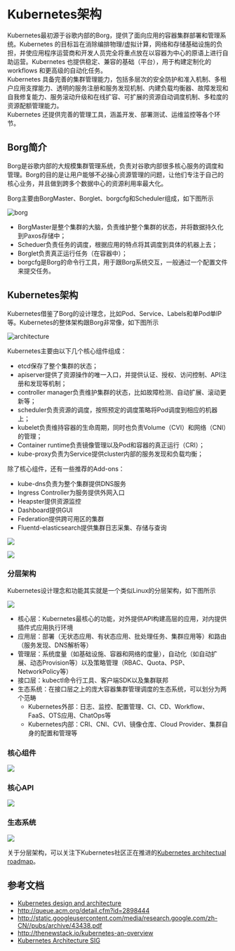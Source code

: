 # Kubernetes架构

Kubernetes最初源于谷歌内部的Borg，提供了面向应用的容器集群部署和管理系统。Kubernetes 的目标旨在消除编排物理/虚拟计算，网络和存储基础设施的负担，并使应用程序运营商和开发人员完全将重点放在以容器为中心的原语上进行自助运营。Kubernetes 也提供稳定、兼容的基础（平台），用于构建定制化的workflows 和更高级的自动化任务。  
Kubernetes 具备完善的集群管理能力，包括多层次的安全防护和准入机制、多租户应用支撑能力、透明的服务注册和服务发现机制、内建负载均衡器、故障发现和自我修复能力、服务滚动升级和在线扩容、可扩展的资源自动调度机制、多粒度的资源配额管理能力。  
Kubernetes 还提供完善的管理工具，涵盖开发、部署测试、运维监控等各个环节。

## Borg简介

Borg是谷歌内部的大规模集群管理系统，负责对谷歌内部很多核心服务的调度和管理。Borg的目的是让用户能够不必操心资源管理的问题，让他们专注于自己的核心业务，并且做到跨多个数据中心的资源利用率最大化。

Borg主要由BorgMaster、Borglet、borgcfg和Scheduler组成，如下图所示

![borg](images/borg.png)

* BorgMaster是整个集群的大脑，负责维护整个集群的状态，并将数据持久化到Paxos存储中；
* Scheduer负责任务的调度，根据应用的特点将其调度到具体的机器上去；
* Borglet负责真正运行任务（在容器中）；
* borgcfg是Borg的命令行工具，用于跟Borg系统交互，一般通过一个配置文件来提交任务。

## Kubernetes架构

Kubernetes借鉴了Borg的设计理念，比如Pod、Service、Labels和单Pod单IP等。Kubernetes的整体架构跟Borg非常像，如下图所示

![architecture](images/architecture.png)

Kubernetes主要由以下几个核心组件组成： 

- etcd保存了整个集群的状态；
- apiserver提供了资源操作的唯一入口，并提供认证、授权、访问控制、API注册和发现等机制；
- controller manager负责维护集群的状态，比如故障检测、自动扩展、滚动更新等；
- scheduler负责资源的调度，按照预定的调度策略将Pod调度到相应的机器上；
- kubelet负责维持容器的生命周期，同时也负责Volume（CVI）和网络（CNI）的管理；
- Container runtime负责镜像管理以及Pod和容器的真正运行（CRI）；
- kube-proxy负责为Service提供cluster内部的服务发现和负载均衡；

除了核心组件，还有一些推荐的Add-ons：

- kube-dns负责为整个集群提供DNS服务
- Ingress Controller为服务提供外网入口
- Heapster提供资源监控
- Dashboard提供GUI
- Federation提供跨可用区的集群
- Fluentd-elasticsearch提供集群日志采集、存储与查询


![](images/14791969222306.png)

![](images/14791969311297.png)

### 分层架构

Kubernetes设计理念和功能其实就是一个类似Linux的分层架构，如下图所示

![](images/14937095836427.jpg)

* 核心层：Kubernetes最核心的功能，对外提供API构建高层的应用，对内提供插件式应用执行环境
* 应用层：部署（无状态应用、有状态应用、批处理任务、集群应用等）和路由（服务发现、DNS解析等）
* 管理层：系统度量（如基础设施、容器和网络的度量），自动化（如自动扩展、动态Provision等）以及策略管理（RBAC、Quota、PSP、NetworkPolicy等）
* 接口层：kubectl命令行工具、客户端SDK以及集群联邦
* 生态系统：在接口层之上的庞大容器集群管理调度的生态系统，可以划分为两个范畴
  * Kubernetes外部：日志、监控、配置管理、CI、CD、Workflow、FaaS、OTS应用、ChatOps等
  * Kubernetes内部：CRI、CNI、CVI、镜像仓库、Cloud Provider、集群自身的配置和管理等

### 核心组件

![](images/core-packages.png)

### 核心API

![](images/core-apis.png)

### 生态系统

![](images/core-ecosystem.png)



关于分层架构，可以关注下Kubernetes社区正在推进的[Kubernetes architectual roadmap](https://github.com/kubernetes/community/tree/master/sig-architecture)。

## 参考文档

- [Kubernetes design and architecture](https://github.com/kubernetes/community/blob/master/contributors/design-proposals/architecture.md)
- <http://queue.acm.org/detail.cfm?id=2898444>
- <http://static.googleusercontent.com/media/research.google.com/zh-CN//pubs/archive/43438.pdf>
- <http://thenewstack.io/kubernetes-an-overview>
- [Kubernetes Architecture SIG](https://github.com/kubernetes/community/tree/master/sig-architecture)
